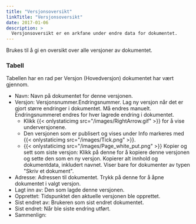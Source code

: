 ```yaml
---
title: "Versjonsoversikt"
linkTitle: "Versjonsoversikt"
date: 2017-01-06
description: >
  Versjonsoversikt er en arkfane under endre data for dokumentet.
---
```

Brukes til å gi en oversikt over alle versjoner av dokumentet.

### Tabell

Tabellen har en rad per Versjon (Hovedversjon) dokumentet har vært gjennom.

- Navn: Navn på dokumentet for denne versjonen.
- Versjon: Versjonsnummer.Endringsnummer. Lag ny versjon når det er gjort større endringer i dokumentet. Må endres manuelt. Endringsnummeret endres for hver lagrede endring i dokumentet.
  - Klikk {{< onlystaticimg src="/images/RightArrow.gif" >}} for å vise underversjonene.
  - Den versjonen som er publisert og vises under Info markeres med {{< onlystaticimg src="/images/Tick.png" >}}.
  - {{< onlystaticimg src="/images/Page_white_put.png" >}} Kopier og sett som siste versjon: Klikk på denne for å kopiere denne versjonen og sette den som en ny versjon. Kopierer alt innhold og dokumentdata, inkludert navnet. Viser bare for dokumenter av typen "Skriv et dokument".
- Adresse: Adressen til dokumentet. Trykk på denne for å åpne dokumentet i valgt versjon.
- Lagt inn av: Den som lagde denne versjonen.
- Opprettet: Tidspunktet den aktuelle versjonen ble opprettet.
- Sist endret av: Brukeren som sist endret dokumentet.
- Sist endret: Når ble siste endring utført.
- Sammenlign:
